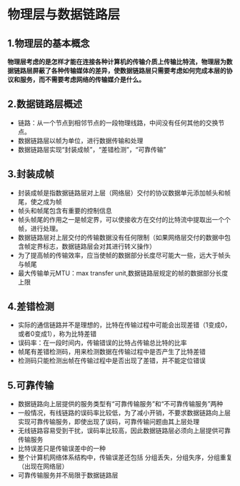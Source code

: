# 物理层与数据链路层
## 1.物理层的基本概念
**物理层考虑的是怎样才能在连接各种计算机的传输介质上传输比特流，物理层为数据链路层屏蔽了各种传输媒体的差异，使数据链路层只需要考虑如何完成本层的协议和服务，而不需要考虑网络的传输媒介是什么。**

## 2.数据链路层概述
* 链路：从一个节点到相邻节点的一段物理线路，中间没有任何其他的交换节点。
* 数据链路层以帧为单位，进行数据传输和处理
* 数据链路层实现“封装成帧”，“差错检测”，“可靠传输”

## 3.封装成帧
* 封装成帧是指数据链路层对上层（网络层）交付的协议数据单元添加帧头和帧尾，使之成为帧
* 帧头和帧尾包含有重要的控制信息
* 帧头帧尾的作用之一是帧定界，可以使接收方在交付的比特流中提取出一个个帧，进行处理。
* 数据链路层对上层交付的传输数据没有任何限制（如果网络层交付的数据中包含帧定界标志，数据链路层会对其进行转义操作）
* 为了提高帧的传输效率，应当使帧的数据部分长度尽可能大一些，远大于帧头与帧尾
* 最大传输单元MTU：max transfer unit,数据链路层规定的帧的数据部分长度上限

## 4.差错检测
* 实际的通信链路并不是理想的，比特在传输过程中可能会出现差错（1变成0，或者0变成1），称为比特差错
* 误码率：在一段时间内，传输错误的比特占传输总比特的比率
* 帧尾有差错检测码，用来检测数据在传输过程中是否产生了比特差错
* 检测码只能检测出帧在传输过程中是否出现了差错，并不能定位错误

## 5.可靠传输
* 数据链路向上层提供的服务类型有“可靠传输服务”和“不可靠传输服务”两种
* 一般情况，有线链路的误码率比较低，为了减小开销，不要求数据链路向上层实现可靠传输服务，即使出现了误码，可靠传输问题由其上层处理
* 无线链路容易受到干扰，误码率比较高，因此数据链路层必须向上层提供可靠传输服务
* 比特误差只是传输误差中的一种
* 整个计算机网络体系结构中，传输误差还包括 分组丢失，分组失序，分组重复（出现在网络层）
* 可靠传输服务并不局限于数据链路层
